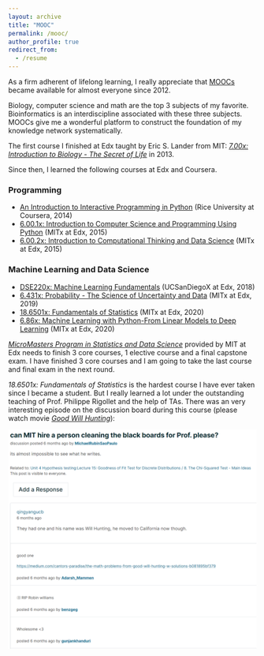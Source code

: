 ```yaml
---
layout: archive
title: "MOOC"
permalink: /mooc/
author_profile: true
redirect_from:
  - /resume
---
```

As a firm adherent of lifelong learning, I really appreciate that [MOOCs](https://en.wikipedia.org/wiki/Massive_open_online_course) became available for almost everyone since 2012.

Biology, computer science and math are the top 3 subjects of my favorite. Bioinformatics is an interdiscipline associated with these three subjects. 
MOOCs give me a wonderful platform to construct the foundation of my knowledge network systematically.

The first course I finished at Edx taught by Eric S. Lander from MIT: *[7.00x: Introduction to Biology - The Secret of Life](https://verify.edx.org/cert/f12b9f27643248faa1debf7569ecad35)* in 2013.

Since then, I learned the following courses at Edx and Coursera.

### Programming
- [An Introduction to Interactive Programming in Python](https://www.coursera.org/api/legacyCertificates.v1/spark/statementOfAccomplishment/972072~4685733/pdf) (Rice University at Coursera, 2014) 
- [6.00.1x: Introduction to Computer Science and Programming Using Python](https://verify.edx.org/cert/16519db68d754ebfb96bc26cd9accfe4) (MITx at Edx, 2015)
- [6.00.2x: Introduction to Computational Thinking and Data Science](https://courses.edx.org/certificates/2ab8b4b71ae04baeacd292bbee9f3723) (MITx at Edx, 2015)


### Machine Learning and Data Science
- [DSE220x: Machine Learning Fundamentals](https://courses.edx.org/certificates/803fb8929d2346fda968f595f3434f70) (UCSanDiegoX at Edx, 2018)
- [6.431x: Probability - The Science of Uncertainty and Data](https://courses.edx.org/certificates/2f20225598f443449f054b231215018b) (MITx at Edx, 2019)
- [18.6501x: Fundamentals of Statistics](https://courses.edx.org/certificates/c39c7ebe31fd4d0490aed8b176dd5de8) (MITx at Edx, 2020)
- [6.86x: Machine Learning with Python-From Linear Models to Deep Learning](https://courses.edx.org/certificates/c64399d4c9aa43a69495832e1d62cf78) (MITx at Edx, 2020)

*[MicroMasters Program in Statistics and Data Science](https://micromasters.mit.edu/ds/)* provided by MIT at Edx needs to finish 3 core courses, 1 elective course and a final capstone exam. I have finished 3 core courses and I am going to take the last course and final exam in the next round.

*18.6501x: Fundamentals of Statistics* is the hardest course I have ever taken since I became a student. But I really learned a lot under the outstanding teaching of Prof. Philippe Rigollet and the help of TAs.
There was an very interesting episode on the discussion board during this course (please watch movie *[Good Will Hunting](https://en.wikipedia.org/wiki/Good_Will_Hunting)*):

<img src="/images/edx_20210124153409.png" width="700">
